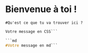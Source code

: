 Bienvenue à toi !
==========================

```NODE
#Qu'est ce que tu va trouver ici ?

```

```css
Votre message en CSS```

```md
#Votre message en md```

